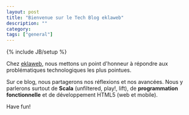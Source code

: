 ```yaml
---
layout: post
title: "Bienvenue sur le Tech Blog eklaweb"
description: ""
category: 
tags: ["general"]
---
```

{% include JB/setup %}

Chez [eklaweb](http://www.eklaweb.com), nous mettons un point d'honneur à
répondre aux problématiques technologiques les plus pointues.

Sur ce blog, nous partagerons nos réflexions et nos avancées.  Nous y
parlerons surtout de **Scala** (unfiltered, play!, lift), de **programmation
fonctionnelle** et de développement HTML5 (web et mobile).

Have fun!

